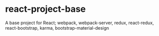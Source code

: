 # react-project-base
A base project for React; webpack, webpack-server, redux, react-redux, react-bootstrap, karma, bootstrap-material-design

